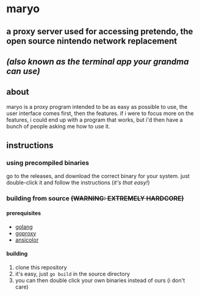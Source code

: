 # maryo
## a proxy server used for accessing pretendo, the open source nintendo network replacement
## *(also known as the terminal app your grandma can use)*

## about
maryo is a proxy program intended to be as easy as possible to use, the user interface comes first, then the features. if i were to focus more on the features, i could end up with a program that works, but i'd then have a bunch of people asking me how to use it.

## instructions

### using precompiled binaries

go to the releases, and download the correct binary for your system. just double-click it and follow the instructions (*it's that easy!*)

### building from source ~~(WARNING: EXTREMELY HARDCORE)~~

#### prerequisites

- [golang](https://golang.org/)
- [goproxy](https://github.com/elazarl/goproxy)
- [ansicolor](https://github.com/shiena/ansicolor)

#### building

1. clone this repository
2. it's easy, just `go build` in the source directory
3. you can then double click your own binaries instead of ours (i don't care)

